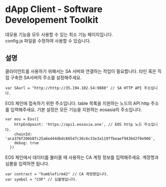 dApp Client - Software Developement Toolkit
======

데모용 기능을 모두 사용할 수 있는 최소 기능 페이지입니다.  
config.js 파일을 수정하여 사용할 수 있습니다.


## 설명

클라이언트를 사용하기 위해서는 SA 서버와 연결하는 작업이 필요합니다.
타인 혹은 직접 구축한 SA서버의 주소를 설정해주세요.
```
var SAurl = "http://http://35.194.102.54:9880" // SA HTTP API 주소입니다.
```

EOS 체인에 접속하기 위한 주소입니다. table 목록을 지원하는 노드의 API http 주소를 입력해주세요.
기본 설정은 모든 기능을 지원하는 eosasia의 주소입니다.
```
var eos = Eos({
    httpEndpoint: 'https://api1.eosasia.one', // EOS http 노드 주소입니다.
    chainId: 'aca376f206b8fc25a6ed44dbdc66547c36c6c33e3a119ffbeaef943642f0e906',
    debug: true
  })
```

EOS 체인에서 데이터를 불러올 때 사용하는 CA 계정 정보를 입력해주세요.
계정명과 심볼을 입력하면 됩니다.
```
var contract = "humblefirm42" // CA 계정명입니다.
var symbol = "COF" // 심볼명입니다.
```

